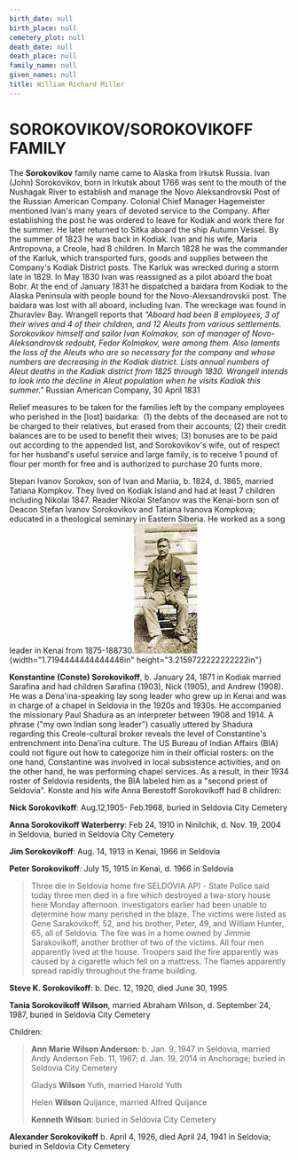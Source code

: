 ```yaml
---
birth_date: null
birth_place: null
cemetery_plot: null
death_date: null
death_place: null
family_name: null
given_names: null
title: William Richard Miller
---
```


# SOROKOVIKOV/SOROKOVIKOFF FAMILY

The **Sorokovikov** family name came to Alaska from
Irkutsk Russia. Ivan (John) Sorokovikov, born in Irkutsk about 1766 was
sent to the mouth of the Nushagak River to establish and manage the Novo
Aleksandrovski Post of the Russian American Company. Colonial Chief
Manager Hagemeister mentioned Ivan's many years of devoted service to
the Company. After establishing the post he was ordered to leave for
Kodiak and work there for the summer. He later returned to Sitka aboard
the ship Autumn Vessel. By the summer of 1823 he was back in Kodiak.
Ivan and his wife, Maria Antropovna, a Creole, had 8 children. In March
1828 he was the commander of the Karluk, which transported furs, goods
and supplies between the Company's Kodiak District posts. The Karluk was
wrecked during a storm late in 1829. In May 1830 Ivan was reassigned as
a pilot aboard the boat Bobr. At the end of January 1831 he dispatched a
baidara from Kodiak to the Alaska Peninsula with people bound for the
Novo-Alexsandrovskii post. The baidara was lost with all aboard,
including Ivan. The wreckage was found in Zhuravlev Bay. Wrangell
reports that *"Aboard had been 8 employees, 3 of their wives and 4 of
their children, and 12 Aleuts from various settlements. Sorokovikov
himself and sailor Ivan Kolmakov, son of manager of Novo-Aleksandrovsk
redoubt, Fedor Kolmakov, were among them. Also laments the loss of the
Aleuts who are so necessary for the company and whose numbers are
decreasing in the Kodiak district. Lists annual numbers of Aleut deaths
in the Kadiak district from 1825 through 1830. Wrangell intends to look
into the decline in Aleut population when he visits Kadiak this
summer."* Russian American Company, 30 April 1831

Relief measures to be taken for the families left by the company
employees who perished in the \[lost\] baidarka:  (1) the debts of the
deceased are not to be charged to their relatives, but erased from their
accounts; (2) their credit balances are to be used to benefit their
wives; (3) bonuses are to be paid out according to the appended list,
and Sorokovikov\'s wife, out of respect for her husband\'s useful
service and large family, is to receive 1 pound of flour per month for
free and is authorized to purchase 20 funts more. 

Stepan Ivanov Sorokov, son of Ivan and Mariia, b. 1824, d. 1865, married
Tatiana Kompkov. They lived on Kodiak Island and had at least 7 children
including Nikolai 1847. Reader Nikolai Stefanov was the Kenai-born son
of Deacon Stefan Ivanov Sorokovikov and Tatiana Ivanova Kompkova;
educated in a theological seminary in Eastern Siberia. He worked as a
song leader in Kenai from
1875-188730.![](assets/images/SOROKOVIKOV/media/image1.jpeg){width="1.7194444444444446in"
height="3.2159722222222222in"}

**Konstantine (Conste) Sorokovikoff**, b. January 24, 1871
in Kodiak married Sarafina and had children Sarafina (1903), Nick
(1905), and Andrew (1908). He was a Dena\'ina-speaking lay song leader
who grew up in Kenai and was in charge of a chapel in Seldovia in the
1920s and 1930s. He accompanied the missionary Paul Shadura as an
interpreter between 1908 and 1914. A phrase (\"my own Indian song
leader\") casually uttered by Shadura regarding this Creole-cultural
broker reveals the level of Constantine\'s entrenchment into Dena\'ina
culture. The US Bureau of Indian Affairs (BIA) could not figure out how
to categorize him in their official rosters: on the one hand,
Constantine was involved in local subsistence activities, and on the
other hand, he was performing chapel services. As a result, in their
1934 roster of Seldovia residents, the BIA labeled him as a \"second
priest of Seldovia\". Konste and his wife Anna Berestoff Sorokovikoff
had 8 children:

**Nick Sorokovikoff**: Aug.12,1905- Feb.1968, buried in
Seldovia City Cemetery

**Anna Sorokovikoff Waterberry**: Feb 24, 1910 in
Ninilchik, d. Nov. 19, 2004 in Seldovia, buried in Seldovia City
Cemetery

**Jim Sorokovikoff**: Aug. 14, 1913 in Kenai, 1966 in
Seldovia

**Peter Sorokovikoff**: July 15, 1915 in Kenai, d. 1966 in
Seldovia

> Three die in Seldovia home fire SELDOVIA AP) - State Police said today
> three men died in a fire which destroyed a twa-story house here Monday
> afternoon. Investigators earlier had been unable to determine how many
> perished in the blaze. The victims were listed as Gene Sarakovikoff,
> 52, and his brother, Peter, 49, and William Hunter, 65, all of
> Seldovia. The fire was in a home owned by Jimmie Sarakovikoff, another
> brother of two of the victims. All four men apparently lived at the
> house. Troopers said the fire apparently was caused by a cigarette
> which fell on a mattress. The flames apparently spread rapidly
> throughout the frame building.

**Steve K. Sorokovikoff**: b. Dec. 12, 1920, died June 30,
1995

**Tania Sorokovikoff Wilson**, married Abraham Wilson, d.
September 24, 1987, buried in Seldovia City Cemetery

Children:

> **Ann Marie Wilson Anderson**: b. Jan. 9,
> 1947 in Seldovia, married Andy Anderson Feb. 11, 1967; d. Jan. 19,
> 2014 in Anchorage; buried in Seldovia City Cemetery
>
> Gladys **Wilson** Yuth, married Harold Yuth
>
> Helen **Wilson** Quijance, married Alfred Quijance
>
> **Kenneth Wilson**: buried in Seldovia City Cemetery

**Alexander Sorokovikoff** b. April 4, 1926, died April
24, 1941 in Seldovia; buried in Seldovia City Cemetery
